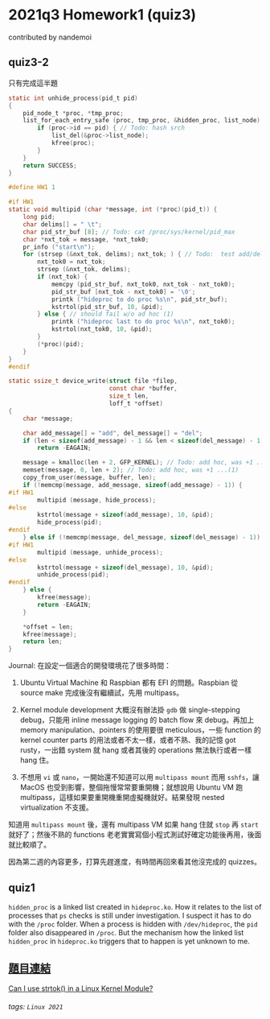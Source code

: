 # 2021q3 Homework1 (quiz3)

contributed by nandemoi

## quiz3-2  

只有完成這半題

```C
static int unhide_process(pid_t pid)
{
    pid_node_t *proc, *tmp_proc;
    list_for_each_entry_safe (proc, tmp_proc, &hidden_proc, list_node) {
        if (proc->id == pid) { // Todo: hash srch
            list_del(&proc->list_node);
            kfree(proc);
        }
    }
    return SUCCESS;
}

#define HW1 1

#if HW1
static void multipid (char *message, int (*proc)(pid_t)) {
    long pid;
    char delims[] = " \t";
    char pid_str_buf [8]; // Todo: cat /proc/sys/kernel/pid_max
    char *nxt_tok = message, *nxt_tok0;
    pr_info ("start\n");
    for (strsep (&nxt_tok, delims); nxt_tok; ) { // Todo:  test add/del nothing
        nxt_tok0 = nxt_tok;
        strsep (&nxt_tok, delims);
        if (nxt_tok) {
            memcpy (pid_str_buf, nxt_tok0, nxt_tok - nxt_tok0);
            pid_str_buf [nxt_tok - nxt_tok0] = '\0';
            printk ("hideproc to do proc %s\n", pid_str_buf);
            kstrtol(pid_str_buf, 10, &pid);
        } else { // should fail w/o ad hoc (1)
            printk ("hideproc last to do proc %s\n", nxt_tok0);
            kstrtol(nxt_tok0, 10, &pid); 
        }
        (*proc)(pid);
    }
}
#endif

static ssize_t device_write(struct file *filep,
                            const char *buffer,
                            size_t len,
                            loff_t *offset)
{
    char *message;

    char add_message[] = "add", del_message[] = "del";
    if (len < sizeof(add_message) - 1 && len < sizeof(del_message) - 1)
        return -EAGAIN;

    message = kmalloc(len + 2, GFP_KERNEL); // Todo: add hoc, was +1 ...(1)
    memset(message, 0, len + 2); // Todo: add hoc, was +1 ...(1)
    copy_from_user(message, buffer, len);
    if (!memcmp(message, add_message, sizeof(add_message) - 1)) {
#if HW1
        multipid (message, hide_process);
#else
        kstrtol(message + sizeof(add_message), 10, &pid);
        hide_process(pid);
#endif
    } else if (!memcmp(message, del_message, sizeof(del_message) - 1)) {
#if HW1
        multipid (message, unhide_process);
#else
        kstrtol(message + sizeof(del_message), 10, &pid);
        unhide_process(pid);
#endif
    } else {
        kfree(message);
        return -EAGAIN;
    }

    *offset = len;
    kfree(message);
    return len;
}
```

Journal: 在設定一個適合的開發環境花了很多時間：

1. Ubuntu Virtual Machine 和 Raspbian 都有 EFI 的問題。Raspbian 從 source make 完成後沒有繼續試，先用 multipass。

2. Kernel module development 大概沒有辦法掛 ```gdb``` 做 single-stepping debug，只能用 inline message logging 的 batch flow 來 debug。再加上 memory manipulation、pointers 的使用要很 meticulous，一些 function 的 kernel counter parts 的用法或者不太一樣，或者不熟、我的記憶 got rusty，一出錯 system 就 hang 或者其後的 operations 無法執行或者一樣 hang 住。

3. 不想用 ```vi``` 或 ```nano```，一開始還不知道可以用 ```multipass mount``` 而用 ```sshfs```，讓 MacOS 也受到影響，整個拖慢常常要重開機；就想說用 Ubuntu VM 跑 multipass，這樣如果要重開機重開虛擬機就好。結果發現 nested virtualization 不支援。
   
知道用 ```multipass mount``` 後，還有 multipass VM 如果 hang 住就 ```stop``` 再 ```start``` 就好了；然後不熟的 functions 老老實實寫個小程式測試好確定功能後再用，後面就比較順了。

因為第二週的內容更多，打算先趕進度，有時間再回來看其他沒完成的 quizzes。

## quiz1

```hidden_proc``` is a linked list created in ```hideproc.ko```. How it relates to the list of processes that ```ps``` checks is still under investigation. I suspect it has to do with the ```/proc``` folder. When a process is hidden with ```/dev/hideproc```, the ```pid``` folder also disappeared in ```/proc```. But the mechanism how the linked list ```hidden_proc``` in ```hideproc.ko``` triggers that to happen is yet unknown to me. 

## [題目連結](https://hackmd.io/@sysprog/linux2021-summer-quiz1)  

[Can I use strtok() in a Linux Kernel Module?](https://stackoverflow.com/questions/2246618/can-i-use-strtok-in-a-linux-kernel-module)  

###### tags: `Linux 2021`  
